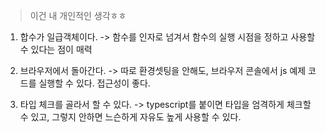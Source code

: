 
> 이건 내 개인적인 생각ㅎㅎ


1. 합수가 일급객체이다.
-> 함수를 인자로 넘겨서 함수의 실행 시점을 정하고 사용할 수 있다는 점이 매력

2. 브라우저에서 돌아간다.
-> 따로 환경셋팅을 안해도, 브라우저 콘솔에서 js 예제 코드를 실행할 수 있다. 접근성이 좋다.

3. 타입 체크를 골라서 할 수 있다.
-> typescript를 붙이면 타입을 엄격하게 체크할 수 있고, 그렇지 안하면 느슨하게 자유도 높게 사용할 수 있다.
